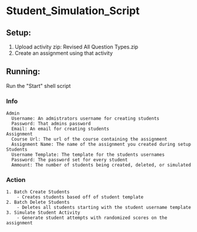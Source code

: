 # Student_Simulation_Script

## Setup: 
1. Upload activity zip: Revised All Question Types.zip
2. Create an assignment using that activity

## Running:

Run the "Start" shell script

### Info
	Admin
	  Username: An admistrators username for creating students
	  Password: That admins password
	  Email: An email for creating students
	Assignment
	  Course Url: The url of the course containing the assignment
	  Assignment Name: The name of the assignment you created during setup
	Students
	  Username Template: The template for the students usernames
	  Password: The password set for every student
	  Ammount: The number of students being created, deleted, or simulated

### Action
	1. Batch Create Students
		- Creates students based off of student template
	2. Batch Delete Students
		- Deletes all students starting with the student username template
	3. Simulate Student Activity
		- Generate student attempts with randomized scores on the assignment
 